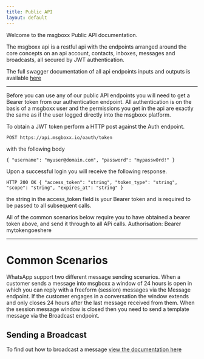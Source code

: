 ```yaml
---
title: Public API
layout: default
---
```


Welcome to the msgboxx Public API documentation.

The msgboxx api is a restful api with the endpoints arranged around the core concepts on an api account, contacts, inboxes, messages and broadcasts, all secured by JWT authentication.

The full swagger documentation of all api endpoints inputs and outputs is available <a href="https://developer.msgboxx.io">here</a>

---

Before you can use any of our public API endpoints you will need to get a Bearer token from our authentication endpoint. All authentication is on the basis of a msgboxx user and the permissions you get in the api are exactly the same as if the user logged directly into the msgboxx platform. 

To obtain a JWT token perform a HTTP post against the Auth endpoint.

`POST https://api.msgboxx.io/oauth/token`

with the following body

`{
  "username": "myuser@domain.com",
  "password": "mypassw0rd!"
}`

Upon a successful login you will receive the following response.

`HTTP 200 OK
{
  "access_token": "string",
  "token_type": "string",
  "scope": "string",
  "expires_at": "string"
}`

the string in the access_token field is your Bearer token and is required to be passed to all subsequent calls. 

All of the common scenarios below require you to have obtained a bearer token above, and send it through to all APi calls.
Authorisation: Bearer mytokengoeshere

---

# Common Scenarios

WhatsApp support two different message sending scenarios. When a customer sends a message into msgboxx a window of 24 hours is open in which you can reply with a freeform (session) messages via the Message endpoint. If the customer engages in a conversation the window extends and only closes 24 hours after the last message received from them. When the session message window is closed then you need to send a template message via the Broadcast endpoint.

## Sending a Broadcast 

To find out how to broadcast a message <a href="sendbroadcast">view the documentation here</a>